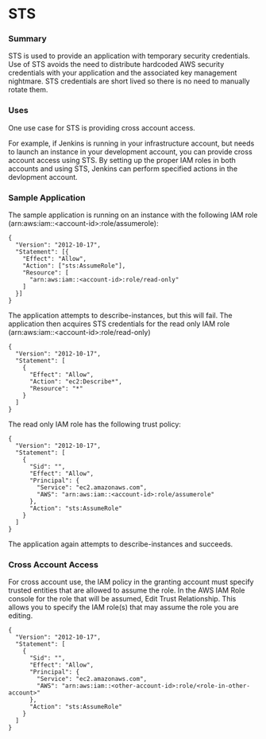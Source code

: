 # STS

### Summary

STS is used to provide an application with temporary security credentials.
Use of STS avoids the need to distribute hardcoded AWS security credentials
with your application and the associated key management nightmare.
STS credentials are short lived so there is no need to manually rotate them.

### Uses

One use case for STS is providing cross account access.

For example, if Jenkins is running in your infrastructure account, but needs
to launch an instance in your development account, you can provide cross account
access using STS. By setting up the proper IAM roles in both accounts and
using STS, Jenkins can perform specified actions in the devlopment account.

### Sample Application

The sample application is running on an instance with the following IAM role
(arn:aws:iam::\<account-id\>:role/assumerole):
```
{
  "Version": "2012-10-17",
  "Statement": [{
    "Effect": "Allow",
    "Action": ["sts:AssumeRole"],
    "Resource": [
      "arn:aws:iam::<account-id>:role/read-only"
    ]
  }]
}
```

The application attempts to describe-instances, but this will fail.
The application then acquires STS credentials for the read only IAM role
(arn:aws:iam::\<account-id\>:role/read-only)
```
{
  "Version": "2012-10-17",
  "Statement": [
    {
      "Effect": "Allow",
      "Action": "ec2:Describe*",
      "Resource": "*"
    }
  ]
}
```

The read only IAM role has the following trust policy:
```
{
  "Version": "2012-10-17",
  "Statement": [
    {
      "Sid": "",
      "Effect": "Allow",
      "Principal": {
        "Service": "ec2.amazonaws.com",
        "AWS": "arn:aws:iam::<account-id>:role/assumerole"
      },
      "Action": "sts:AssumeRole"
    }
  ]
}
```

The application again attempts to describe-instances and succeeds.


### Cross Account Access

For cross account use, the IAM policy in the granting account must specify
trusted entities that are allowed to assume the role.
In the AWS IAM Role console for the role that will be assumed, Edit Trust
Relationship. This allows you to specify the IAM role(s) that may assume
the role you are editing.

```
{
  "Version": "2012-10-17",
  "Statement": [
    {
      "Sid": "",
      "Effect": "Allow",
      "Principal": {
        "Service": "ec2.amazonaws.com",
        "AWS": "arn:aws:iam::<other-account-id>:role/<role-in-other-account>"
      },
      "Action": "sts:AssumeRole"
    }
  ]
}
```
